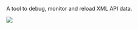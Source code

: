 A tool to debug, monitor and reload XML API data.

<img src="https://github.com/SimonBarnett/apiConsole/blob/master/Screenshot.png">